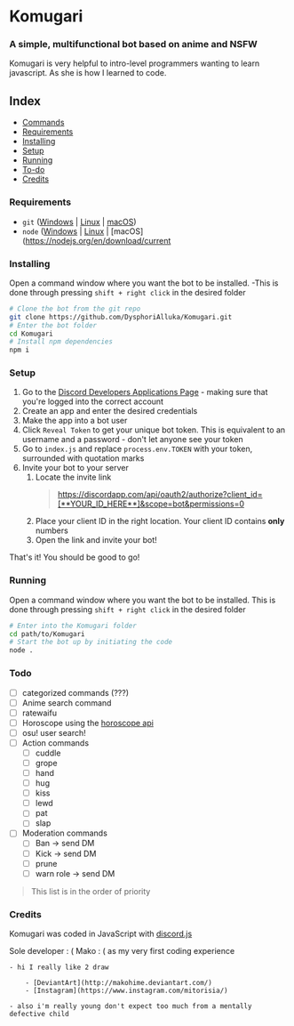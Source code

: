 <p style="text-align:center;">
<h1>Komugari</h1>
    <h3>A simple, multifunctional bot based on anime and NSFW</h3>
    Komugari is very helpful to intro-level programmers wanting to learn javascript. As she is how I learned to code.

## Index
- [Commands](commands.md)
- [Requirements](#requirements)
- [Installing](#installing)
- [Setup](#setup)
- [Running](#running)
- [To-do](#todo)
- [Credits](#credits)

### Requirements
- `git` ([Windows](https://git-scm.com/download/win) | [Linux](https://git-scm.com/download/linux) | [macOS](https://git-scm.com/download/mac))
- `node` ([Windows](https://nodejs.org/en/download/current/) | [Linux](https://nodejs.org/en/download/package-manager/) | [macOS](https://nodejs.org/en/download/current

### Installing
Open a command window where you want the bot to be installed. 
    -This is done through pressing `shift + right click` in the desired folder
```bash
# Clone the bot from the git repo
git clone https://github.com/DysphoriAlluka/Komugari.git
# Enter the bot folder
cd Komugari
# Install npm dependencies
npm i
```

### Setup
1. Go to the [Discord Developers Applications Page](https://discordapp.com/developers/applications/me) - making sure that you're logged into the correct account
2. Create an app and enter the desired credentials
3. Make the app into a bot user
4. Click `Reveal Token` to get your unique bot token. This is equivalent to an username and a password - don't let anyone see your token
5. Go to `index.js` and replace `process.env.TOKEN` with your token, surrounded with quotation marks
6. Invite your bot to your server
    1. Locate the invite link 
        >https://discordapp.com/api/oauth2/authorize?client_id=[**YOUR_ID_HERE**]&scope=bot&permissions=0
    2. Place your client ID in the right location. Your client ID contains **only** numbers
    3. Open the link and invite your bot!

That's it! You should be good to go!

### Running
Open a command window where you want the bot to be installed. 
This is done through pressing `shift + right click` in the desired folder
```bash
# Enter into the Komugari folder
cd path/to/Komugari
# Start the bot up by initiating the code
node .
```

### Todo
- [ ] categorized commands (???)
- [ ] Anime search command 
- [ ] ratewaifu
- [ ] Horoscope using the [horoscope api](http://sandipbgt.com/theastrologer/api/horoscope/${sign}/today) 
- [ ] osu! user search!
- [ ] Action commands
    - [ ] cuddle
    - [ ] grope
    - [ ] hand
    - [ ] hug
    - [ ] kiss
    - [ ] lewd
    - [ ] pat
    - [ ] slap
- [ ] Moderation commands
    - [ ] Ban -> send DM
    - [ ] Kick -> send DM
    - [ ] prune 
    - [ ] warn role -> send DM

> This list is in the order of priority

### Credits 
Komugari was coded in JavaScript with [discord.js](https://github.com/hydrabolt/discord.js)

Sole developer : ( Mako : ( as my very first coding experience

    - hi I really like 2 draw 

        - [DeviantArt](http://makohime.deviantart.com/)
        - [Instagram](https://www.instagram.com/mitorisia/)
        
    - also i'm really young don't expect too much from a mentally defective child

